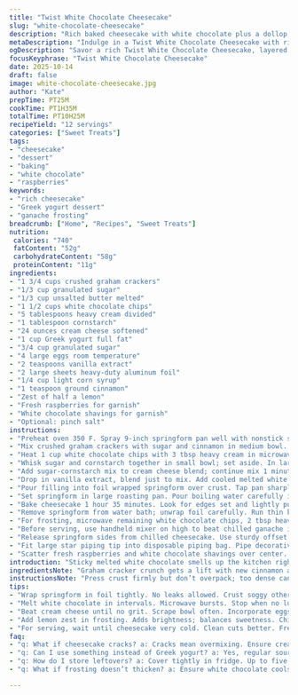 ```yaml
---
title: "Twist White Chocolate Cheesecake"
slug: "white-chocolate-cheesecake"
description: "Rich baked cheesecake with white chocolate plus a dollop of mascarpone to cut richness. Graham crust tarted up with cinnamon; sour cream swapped with Greek yogurt for tang. Water bath keeps edges from cracking. White chocolate ganache whipped into frosting, spiked with a hint of lemon zest for brightness. Raspberry garnish adds tart pop. Visual cues key—bake until edges set and center jiggles slightly. Foil wrap mandatory for water bath; leaks ruin everything. Go low and slow on melting chips or seize risk is real. Frosting should pipe thick but not stiff—beat accordingly."
metaDescription: "Indulge in a Twist White Chocolate Cheesecake with rich flavors and a creamy texture. Garnished with fresh raspberries for a perfect finish."
ogDescription: "Savor a rich Twist White Chocolate Cheesecake, layered with creamy frosting and a hint of lemon zest. Fresh raspberries add a stunning touch."
focusKeyphrase: "Twist White Chocolate Cheesecake"
date: 2025-10-14
draft: false
image: white-chocolate-cheesecake.jpg
author: "Kate"
prepTime: PT25M
cookTime: PT1H35M
totalTime: PT10H25M
recipeYield: "12 servings"
categories: ["Sweet Treats"]
tags:
- "cheesecake"
- "dessert"
- "baking"
- "white chocolate"
- "raspberries"
keywords:
- "rich cheesecake"
- "Greek yogurt dessert"
- "ganache frosting"
breadcrumb: ["Home", "Recipes", "Sweet Treats"]
nutrition: 
 calories: "740"
 fatContent: "52g"
 carbohydrateContent: "58g"
 proteinContent: "11g"
ingredients:
- "1 3/4 cups crushed graham crackers"
- "1/3 cup granulated sugar"
- "1/3 cup unsalted butter melted"
- "1 1/2 cups white chocolate chips"
- "5 tablespoons heavy cream divided"
- "1 tablespoon cornstarch"
- "24 ounces cream cheese softened"
- "1 cup Greek yogurt full fat"
- "3/4 cup granulated sugar"
- "4 large eggs room temperature"
- "2 teaspoons vanilla extract"
- "2 large sheets heavy-duty aluminum foil"
- "1/4 cup light corn syrup"
- "1 teaspoon ground cinnamon"
- "Zest of half a lemon"
- "Fresh raspberries for garnish"
- "White chocolate shavings for garnish"
- "Optional: pinch salt"
instructions:
- "Preheat oven 350 F. Spray 9-inch springform pan well with nonstick spray. Wrap bottom and sides loosely with 2 large foil sheets overlapping at edges so water won’t leak in. Set pan aside."
- "Mix crushed graham crackers with sugar and cinnamon in medium bowl. Pour melted butter. Stir until crumbs fully coated—press firmly with flat-bottom measuring cup or glass into bottom of pan. Bake 9 to 11 minutes until aroma blooms and crust firms. Pull crust out. Drop oven temp to 325 F. Let crust cool while preparing filling."
- "Heat 1 cup white chocolate chips with 3 tbsp heavy cream in microwave safe bowl. 25 to 30 seconds bursts, stir vigorously after each. Stop once smooth, no lumps. Avoid overheating or white chocolate seizes—grainy mess. Cool off to near room temp."
- "Whisk sugar and cornstarch together in small bowl; set aside. In large bowl or stand mixer, beat cream cheese and Greek yogurt on medium-high for about 1 to 1 1/4 minutes until very creamy. Scrape sides and bottom often or gritty pockets remain."
- "Add sugar-cornstarch mix to cream cheese blend; continue mix 1 minute. Lower speed to medium-low. Crack in eggs one by one, mixing thoroughly between additions to avoid yellow streaks. Don’t overwhip to limit air bubbles."
- "Drop in vanilla extract, blend just to mix. Add cooled melted white chocolate mix. Fold or slowly beat until just uniform—overmixing can cause cracking."
- "Pour filling into foil wrapped springform over crust. Tap pan sharply on countertop a few times to pop trapped air bubbles. This prevents holes or cracks."
- "Set springform in large roasting pan. Pour boiling water carefully into roasting pan until it reaches about 1 inch high against springform sides—hot bath moderates oven heat, avoids sharp edges or cracks. Don’t spill water into cheesecake."
- "Bake cheesecake 1 hour 35 minutes. Look for edges set and lightly puffed but center still has gentle jiggle when nudged. Don’t bake until center fully set—it will finish in residual heat. After timer, turn oven off. Crack oven door slightly ajar, leave cheesecake inside 1 hour to cool gradually."
- "Remove springform from water bath; unwrap foil carefully. Run thin knife around cheesecake edges to free from pan sides—avoid tearing, causes ugly cracks. Cover cheesecake top loosely with foil and chill at least 8 hours or overnight to fully firm up."
- "For frosting, microwave remaining white chocolate chips, 2 tbsp heavy cream, corn syrup in 30 second bursts, stirring thoroughly after each until fully melted. Add lemon zest here for bright twist. Once cooled, cover with plastic wrap touching surface to prevent skin forming. Chill minimum 2 hours until thickened."
- "Before serving, use handheld mixer on high to beat chilled ganache into pipeable frosting. Should hold peaks but be soft enough to pipe."
- "Release springform sides from chilled cheesecake. Use sturdy offset spatula to gently transfer cake from pan base to serving plate or cake board."
- "Fit large star piping tip into disposable piping bag. Pipe decorative border around cheesecake edges with white chocolate frosting."
- "Scatter fresh raspberries and white chocolate shavings over center. Keep chilled until slicing. Cuts cleaner if chilled solid before serving."
introduction: "Sticky melted white chocolate smells up the kitchen right away. This isn’t just any cheesecake—mascarpone swapped in for sour cream balances fat, adds silk and a subtle tang. Cinnamon in the crust nods to spice—leave it out if you hate change, but this touch? Worth it. Water bath isn’t optional if you want no cracks; foil wrapping stops drips and soggy edges. Batter needs slow incorporating to avoid trapped air—too much air means cracks later. Patience required—don’t rush cooling, or center splits. Whipped white chocolate frosting finishes it off, a little lemon zest cutting through the sweet. Fresh raspberries cool the palate, plus looks stunning. Keep it chilled until slice time. Texture should be dense and creamy, cut cleanly, rippled edges from crust press. Crisp crust, silky filling, frosting creamy with zip. All speechless, all charm."
ingredientsNote: "Graham cracker crunch gets a lift with new cinnamon addition—use ground nutmeg if you like, but keep spice subtle. Butter amount lowered slightly because mascarpone adds richness; avoid greasy crust. Sour cream out, Greek yogurt in brings brightness but keeps moisture; full fat always. White chocolate chips can be swapped for good quality chopped white chocolate bars if chips run out—watch melt carefully. Heavy cream divided; save some for frosting. Corn syrup adds shine and smoothness to ganache; honey or agave work but change flavor profile. Lemon zest in frosting is optional but adds cut to otherwise heavy white chocolate. Fresh raspberries not just for decoration—acid contrast is necessary. Aluminum foil wrap around pan is non-negotiable water bath insurance. If not using springform, reduce baking time and keep foil for water bath leaks."
instructionsNote: "Press crust firmly but don’t overpack; too dense can mean soggy future. Bake crust until you smell it toasty; timing flexible, watch color and fragrance. Melt white chocolate in bursts low-power microwave, stir vigorously—stop once smooth or texture ruins. Combine cream cheese and yogurt until silky, no lumps. Scrape bowl multiple times or end with grit. Add eggs one by one medium-low speed—no foam or bubbles. White chocolate added last to avoid seizing. Water bath not just tradition; slow moist heat prevents cracks. Foil wrapping pan keeps water out; common mistake is leaks ruining cheesecake edges. Oven hold with door cracked lets center finish gently—don’t ditch oven early or center will be runny. Chill thoroughly or cheesecake won’t slice well. Frosting requires chill or else too loose to pipe. Beat frosting until stiff peaks form but soft enough for piping shape. Remove pan sides gently and use offset spatula to transfer cake to avoid breakage. Pipe fast and steady for nice border; messing around leads to weak shapes. Raspberries add visual, flavor punch, and brightness."
tips:
- "Wrap springform in foil tightly. No leaks allowed. Crust soggy otherwise. Bake until smell fills the kitchen. Set temp drop later, keep crust firm. Timing matters—don’t rush cooling, or cracking results."
- "Melt white chocolate in intervals. Microwave bursts. Stop when no lumps. Overheat leads to graininess, a disaster texture. Cool it down. Mix in cream carefully; keep it silky. No lumps, that’s key."
- "Beat cream cheese until no grit. Scrape bowl often. Incorporate eggs one by one at low speed. Air pockets mean cracks later. Patience essential. Over mixing? No. Focus on uniform blend instead."
- "Add lemon zest in frosting. Adds brightness; balances sweetness. Chill frosting to dense up. Use a piping bag for neat edges. Streamline the process—keep it simple and looking nice."
- "For serving, wait until cheesecake very cold. Clean cuts better. Fresh raspberries are not just garnish; they shock the palate, provide acid balance. Use white chocolate shavings for visuals too."
faq:
- "q: What if cheesecake cracks? a: Cracks mean overmixing. Ensure creamy but not too much air included. Slow bake, absorb heat from water bath carefully."
- "q: Can I use something instead of Greek yogurt? a: Yes, regular sour cream works. But flavor alters slightly. Choose full-fat for richness. Thin it out if necessary."
- "q: How do I store leftovers? a: Cover tightly in fridge. Up to five days still good. Can freeze—slice first. But textures shift. Caution required when thawing."
- "q: What if frosting doesn’t thicken? a: Ensure white chocolate cools correctly. If too soft, chill longer. Whip it afterwards to reach peak holding consistency."

---
```

